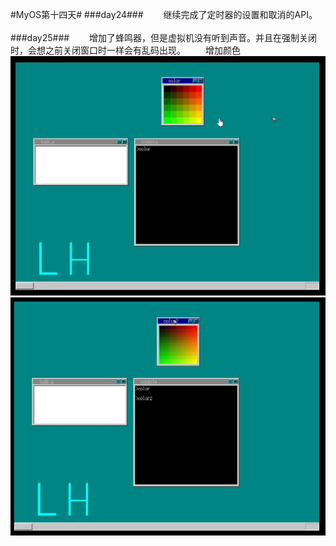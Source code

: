 #MyOS第十四天#
###day24###
　　继续完成了定时器的设置和取消的API。<br><br>
###day25###
　　增加了蜂鸣器，但是虚拟机没有听到声音。并且在强制关闭时，会想之前关闭窗口时一样会有乱码出现。
　　增加颜色![](MyOS.jpg)![](MyOS1.jpg)<br><br>